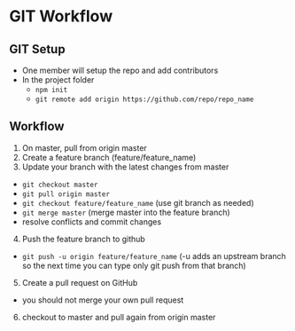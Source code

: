 # GIT Workflow

## GIT Setup

- One member will setup the repo and add contributors
- In the project folder
  - `npm init`
  - `git remote add origin https://github.com/repo/repo_name`

## Workflow

1. On master, pull from origin master
2. Create a feature branch (feature/feature_name)
3. Update your branch with the latest changes from master

- `git checkout master`
- `git pull origin master`
- `git checkout feature/feature_name` (use git branch as needed)
- `git merge master` (merge master into the feature branch)
- resolve conflicts and commit changes

4.  Push the feature branch to github

- `git push -u origin feature/feature_name`
  (-u adds an upstream branch so the next time you can type only git push from that branch)

5. Create a pull request on GitHub

- you should not merge your own pull request

6. checkout to master and pull again from origin master
